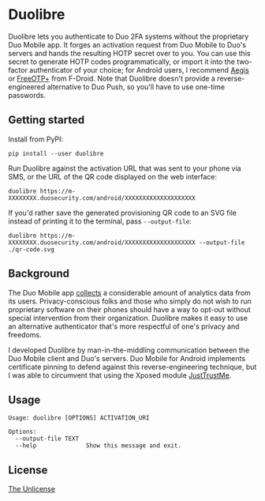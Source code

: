 # Duolibre

Duolibre lets you authenticate to Duo 2FA systems without the proprietary Duo Mobile app. It forges an activation request from Duo Mobile to Duo's servers and hands the resulting HOTP secret over to you. You can use this secret to generate HOTP codes programmatically, or import it into the two-factor authenticator of your choice; for Android users, I recommend [Aegis](https://f-droid.org/app/com.beemdevelopment.aegis) or [FreeOTP+](https://f-droid.org/app/org.liberty.android.freeotpplus) from F-Droid. Note that Duolibre doesn't provide a reverse-engineered alternative to Duo Push, so you'll have to use one-time passwords.

## Getting started

Install from PyPI:

```
pip install --user duolibre
```

Run Duolibre against the activation URL that was sent to your phone via SMS, or the URL of the QR code displayed on the web interface:

```
duolibre https://m-XXXXXXXX.duosecurity.com/android/XXXXXXXXXXXXXXXXXXXX
```

If you'd rather save the generated provisioning QR code to an SVG file instead of printing it to the terminal, pass `--output-file`:

```
duolibre https://m-XXXXXXXX.duosecurity.com/android/XXXXXXXXXXXXXXXXXXXX --output-file ./qr-code.svg
```

## Background

The Duo Mobile app [collects](https://help.duo.com/s/article/2939?language=en_US) a considerable amount of analytics data from its users. Privacy-conscious folks and those who simply do not wish to run proprietary software on their phones should have a way to opt-out without special intervention from their organization. Duolibre makes it easy to use an alternative authenticator that's more respectful of one's privacy and freedoms.

I developed Duolibre by man-in-the-middling communication between the Duo Mobile client and Duo's servers. Duo Mobile for Android implements certificate pinning to defend against this reverse-engineering technique, but I was able to circumvent that using the Xposed module [JustTrustMe](https://github.com/Fuzion24/JustTrustMe).

## Usage

```
Usage: duolibre [OPTIONS] ACTIVATION_URI

Options:
  --output-file TEXT
  --help              Show this message and exit.
```

## License

[The Unlicense](https://unlicense.org)
